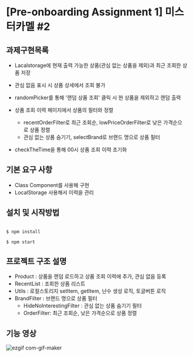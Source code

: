 # [Pre-onboarding Assignment 1] 미스터카멜 #2

## 과제구현목록
- Lacalstorage에 현재 출력 가능한 상품(관심 없는 상품을 제외)과 최근 조회한 상품 저장
- 관심 없음 표시 시 상품 상세에서 조회 불가
- randomPicker를 통해 '랜덤 상품 조회' 클릭 시 현 상품을 제외하고 랜덤 출력
- 상품 조회 이력 페이지에서 상품의 필터와 정렬
  - recentOrderFilter로 최근 조회순, lowPriceOrderFilter로 낮은 가격순으로 상품 정렬
  - 관심 없는 상품 숨기기, selectBrand로 브랜드 명으로 상품 필터

- checkTheTime을 통해 00시 상품 조회 이력 초기화

## 기본 요구 사항
- Class Component를 사용해 구현
- LocalStorage 사용해서 이력을 관리

## 설치 및 시작방법

```

$ npm install

$ npm start

```

## 프로젝트 구조 설명

- Product : 상품을 랜덤 로드하고 상품 조회 이력에 추가, 관심 없음 등록
- RecentList : 조회한 상품 리스트
- Utils : 로컬스토리지 setItem, getItem, 난수 생성 로직, 토글버튼 로직
- BrandFilter : 브랜드 명으로 상품 필터
    - HideNoInterestingFilter : 관심 없는 상품 숨기기 필터
    - OrderFilter: 최근 조회순, 낮은 가격순으로 상품 정렬

## 기능 영상
![ezgif com-gif-maker](https://user-images.githubusercontent.com/55486644/127740694-5b4217c8-e903-4b5d-ae49-90387eda331f.gif)
